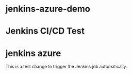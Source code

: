 # jenkins-azure-demo
# Jenkins CI/CD Test
# jenkins azure
This is a test change to trigger the Jenkins job automatically.
